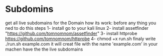 # Subdomins
get all live subdomains for the Domain
how its work:
before any thing you ned to do this steps
1- install go to your kali linux
2- install assetfinder  "https://github.com/tomnomnom/assetfinder"
3- install httprobe https://github.com/tomnomnom/httprobe
4- chmod +x run.sh
finaly 
write ./run.sh example.com
it will creat file with the name 'example.com' in your machen have the the live subdomains
